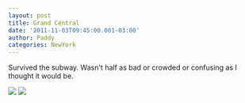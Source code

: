 ```yaml
--- 
layout: post 
title: Grand Central 
date: '2011-11-03T09:45:00.001-03:00' 
author: Paddy 
categories: NewYork
---
```

Survived the subway. Wasn't half as bad or crowded or confusing as I
thought it would be.


![](https://lh6.ggpht.com/-tUtdDOvyBIU/TrLkzBt7Y5I/AAAAAAAACRM/kLqOK4mD0iI/IMAG0543.png)
![](https://lh5.ggpht.com/-1mSl0McsNaM/TrLk9DP2acI/AAAAAAAACRU/1H6rHke_rjw/IMAG0539.png)